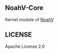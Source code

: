 ## NoahV-Core

Kernel module of [NoahV](https://github.com/baidu/NoahV)


## LICENSE

Apache License 2.0